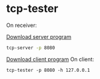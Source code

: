 # tcp-tester

On receiver:

[Download server program](https://github.com/procek69/tcp-tester/raw/master/build/tcp-server-windows.exe)
```bash
tcp-server -p 8080
```

[Download client program](https://github.com/procek69/tcp-tester/raw/master/build/tcp-client-windows.exe)
On client:
```
tcp-tester -p 8080 -h 127.0.0.1
```